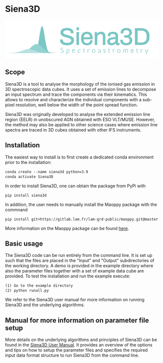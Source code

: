 # Siena3D

![Siena3D](https://github.com/nicowinkel/Siena3D/blob/main/src/siena3d/data/logo.png)

## Scope
Siena3D is a tool to analyse the morphology of the ionised gas emission in 3D spectroscopic data cubes.
It uses a set of emission lines to decompose an input spectrum and trace the components via their kinematics.
This allows to resolve and  characterize the individual components with a sub-pixel resolution,
well below the width of the point spread function.

Siena3D was originally developed to analyse the extended emission line region (EELR) in unobscured AGN obtained with
ESO VLT/MUSE. However, the method may also be applied to other science cases where emission line spectra are traced in
3D cubes obtained with other IFS instruments.

## Installation
The easiest way to install is to first create a dedicated conda environment prior to the installation:

    conda create --name siena3d python=3.9
    conda activate Siena3D

In order to install Siena3D, one can obtain the package from PyPi with

    pip install siena3d


In addition, the user needs to manually install the Maoppy package with the commnand

    pip install git+https://gitlab.lam.fr/lam-grd-public/maoppy.git@master

More information on the Maoppy package can be found [here](https://gitlab.lam.fr/lam-grd-public/maoppy).

## Basic usage
The Siena3D code can be run entirely from the command line.  It is set up such that the files are placed in the "Input"
and "Output" subdirectories of the working directory.
A demo is provided in the example directory where also the parameter files together with a set of example data cube are provided.
To test the installation and run the example execute:

    (1) Go to the example directory
    (2) python runall.py

We refer to the Siena3D user manual for more information on running Siena3D and the underlying algorithms.

## Manual for more information on parameter file setup
More details on the underlying algorithms and principles of Siena3D can be found in the
[Siena3D User Manual](https://github.com/nicowinkel/Siena3D/blob/main/docs/Siena3D_User_Manual.pdf).
It provides an overview of the options and tips
on how to setup the parameter files and specifies the required input data format
structure to run Siena3D from the command line.
